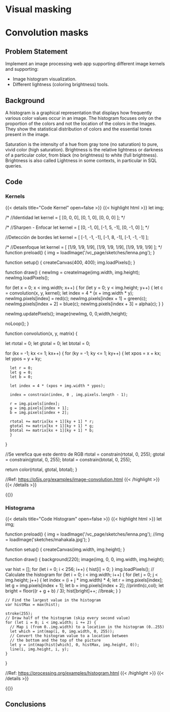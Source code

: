 # Visual masking

# Convolution masks

## Problem Statement
Implement an image processing web app supporting different image kernels and supporting:
- Image histogram visualization.
- Different lightness (coloring brightness) tools.

## Background

A histogram is a graphical representation that displays how frequently various color values occur in an image. The histogram focuses only on the proportion of the colors and not the location of the colors in the Images. They show the statistical distribution of colors and the essential tones present in the image.


Saturation is the intensity of a hue from gray tone (no saturation) to pure, vivid color (high saturation). Brightness is the relative lightness or darkness of a particular color, from black (no brightness) to white (full brightness). Brightness is also called Lightness in some contexts, in particular in SQL queries.

## Code

### Kernels

{{< details title="Code Kernel" open=false >}}
{{< highlight html >}}
let img;

/*
//Identidad
let kernel = [
   [0, 0, 0],
   [0, 1, 0],
   [0, 0, 0]
];
*/

/*
//Sharpen - Enfocar
let kernel = [
   [0, -1, 0],
   [-1, 5, -1],
   [0, -1, 0]
];
*/

//Detección de bordes
let kernel = [
   [-1, -1, -1],
   [-1, 8, -1],
   [-1, -1, -1]
];


/*
//Desenfoque
let kernel = [
   [1/9, 1/9, 1/9],
   [1/9, 1/9, 1/9],
   [1/9, 1/9, 1/9]
];
*/
function preload() {
   img = loadImage('/vc_page/sketches/lenna.png');
}

 function setup() {
    createCanvas(400, 400);
    img.loadPixels();
}

 function draw() {
   newImg = createImage(img.width, img.height);
   newImg.loadPixels();
   
   for (let x = 0; x < img.width; x++) {
     for (let y = 0; y < img.height; y++) {
        let c = convolution(x, y, kernel);
            let index = 4 * (x + img.width * y);
            newImg.pixels[index] = red(c);
            newImg.pixels[index + 1] = green(c);
            newImg.pixels[index + 2] = blue(c);
            newImg.pixels[index + 3] = alpha(c);
        }
    }
   
   newImg.updatePixels();
   image(newImg, 0, 0,width,height);
   
   noLoop();
}

function convolution(x, y, matrix) {
  
  let rtotal = 0;
  let gtotal = 0;
  let btotal = 0;
  
  for (kx = -1; kx <= 1; kx++) {
    for (ky = -1; ky <= 1; ky++) {
      let xpos = x + kx;
      let ypos = y + ky;
      
      let r = 0;
      let g = 0;
      let b = 0;
      
      let index = 4 * (xpos + img.width * ypos);
      
      index = constrain(index, 0 , img.pixels.length - 1);
            
      r = img.pixels[index];
      g = img.pixels[index + 1];
      b = img.pixels[index + 2];
      
      rtotal += matrix[kx + 1][ky + 1] * r;
      gtotal += matrix[kx + 1][ky + 1] * g;
      btotal += matrix[kx + 1][ky + 1] * b;
      }
  }
  
  //Se verefica que este dentro de RGB
  rtotal = constrain(rtotal, 0, 255);
  gtotal = constrain(gtotal, 0, 255);
  btotal = constrain(btotal, 0, 255);
  
  return color(rtotal, gtotal, btotal);
}

//Ref: https://p5js.org/examples/image-convolution.html
{{< /highlight >}}
{{< /details >}}

{{<p5-iframe sketch="/vc_page/sketches/kernels.js" width="725" height="425">}}
  
### Histograma
{{< details title="Code Histogram" open=false >}}
{{< highlight html >}}
let img;

function preload() {
  img = loadImage('/vc_page/sketches/lenna.png');
  //img = loadImage('sketches/mahakala.jpg');
}

function setup() {
  createCanvas(img.width, img.height);
}

function draw() {
  background(220);
  image(img, 0, 0, img.width, img.height);

  var hist = [];
    for (let i = 0; i < 256; i++) {
      hist[i] = 0;
    }
    img.loadPixels();
    // Calculate the histogram
    for (let i = 0; i < img.width; i++) {
      for (let j = 0; j < img.height; j++) {
        let index = (i + j * img.width) * 4;
        let r = img.pixels[index];
        let g = img.pixels[index + 1];
        let b = img.pixels[index + 2];
        //println(c,col);
        let bright = floor((r + g + b) / 3);
        hist[bright]++;
        //break;
      }
    }

    // Find the largest value in the histogram
    var histMax = max(hist);

    stroke(255);
    // Draw half of the histogram (skip every second value)
    for (let i = 0; i < img.width; i += 2) {
      // Map i (from 0..img.width) to a location in the histogram (0..255)
      let which = int(map(i, 0, img.width, 0, 255));
      // Convert the histogram value to a location between
      // the bottom and the top of the picture
      let y = int(map(hist[which], 0, histMax, img.height, 0));
      line(i, img.height, i, y);
    }
}

//Ref: https://processing.org/examples/histogram.html
{{< /highlight >}}
{{< /details >}}

{{<p5-iframe sketch="/vc_page/sketches/histogram.js" width="725" height="550">}}


## Conclusions
